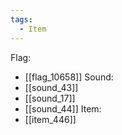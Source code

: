 ```yaml
---
tags:
  - Item
---
```

Flag:
- [[flag_10658]]
Sound:
- [[sound_43]]
- [[sound_17]]
- [[sound_44]]
Item:
- [[item_446]]
